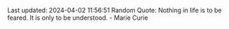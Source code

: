 Last updated: 2024-04-02 11:56:51
Random Quote: Nothing in life is to be feared. It is only to be understood. - Marie Curie
